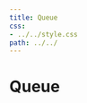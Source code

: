 ```yaml
---
title: Queue                                                        
css:
- ../../style.css                
path: ../../
---
```


# Queue